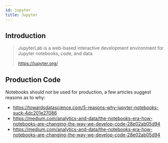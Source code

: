 ```yaml
---
id: jupyter
title: Jupyter
---
```


## Introduction

> JupyterLab is a web-based interactive development environment for Jupyter notebooks, code, and data.
>
> https://jupyter.org/

## Production Code

Notebooks should not be used for production, a few articles suggest reasons as to why:

- https://towardsdatascience.com/5-reasons-why-jupyter-notebooks-suck-4dc201e27086
- https://medium.com/analytics-and-data/the-notebooks-era-how-notebooks-are-changing-the-way-we-develop-code-28e02ab05d94
- https://medium.com/analytics-and-data/the-notebooks-era-how-notebooks-are-changing-the-way-we-develop-code-28e02ab05d94
